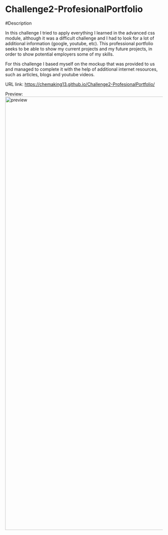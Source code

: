 # Challenge2-ProfesionalPortfolio

#Description 


In this challenge I tried to apply everything I learned in the advanced css module, although it was a difficult challenge and I had to look for a lot of additional information (google, youtube, etc). This professional portfolio seeks to be able to show my current projects and my future projects, in order to show potential employers some of my skills.

For this challenge I based myself on the mockup that was provided to us and managed to complete it with the help of additional internet resources, such as articles, blogs and youtube videos.

URL link: https://chemaking13.github.io/Challenge2-ProfesionalPortfolio/

Preview: <img width="1383" alt="preview" src="https://user-images.githubusercontent.com/124849302/225801907-dfa97eb3-da3c-470a-9d4c-f7aadb03d126.png">
